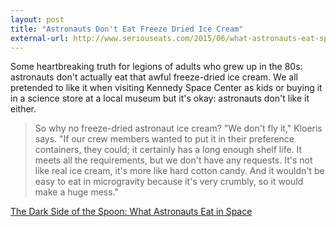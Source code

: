 ```yaml
---
layout: post
title: "Astronauts Don't Eat Freeze Dried Ice Cream"
external-url: http://www.seriouseats.com/2015/06/what-astronauts-eat-space-diet.html
---
```


Some heartbreaking truth for legions of adults who grew up in the 80s: astronauts don't actually eat that awful freeze-dried ice cream. We all pretended to like it when visiting Kennedy Space Center as kids or buying it in a science store at a local museum but it's okay: astronauts don't like it either.

> So why no freeze-dried astronaut ice cream? "We don't fly it," Kloeris says. "If our crew members wanted to put it in their preference containers, they could; it certainly has a long enough shelf life. It meets all the requirements, but we don't have any requests. It's not like real ice cream, it's more like hard cotton candy. And it wouldn't be easy to eat in microgravity because it's very crumbly, so it would make a huge mess."

[The Dark Side of the Spoon: What Astronauts Eat in Space](http://www.seriouseats.com/2015/06/what-astronauts-eat-space-diet.html)